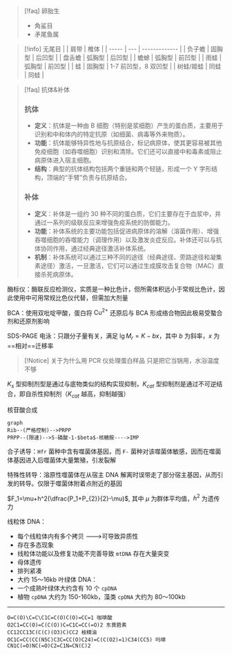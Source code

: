 >[!faq] 卵胎生
>- 角鲨目
>- 矛尾鱼属

>[!info] 无尾目
>|       | 肩带  | 椎体            |
>| ----- | --- | ------------- |
>| 负子蟾   | 固胸型 | 后凹型           |
>| 盘舌蟾   | 弧胸型 | 后凹型           |
>| 蟾蜍    | 弧胸型 | 前凹型           |
>| 雨蛙    | 弧胸型 | 前凹型           |
>| 蛙     | 固胸型 | 1-7 前凹型，8 双凹型 |
>| 树蛙/姬蛙 | 同蛙  | 同蛙            |

>[!faq] 抗体&补体
>### 抗体
> - **定义**：抗体是一种由 B 细胞（特别是浆细胞）产生的蛋白质，主要用于识别和中和体内的特定抗原（如细菌、病毒等外来物质）。
> - **功能**：抗体能够特异性地与抗原结合，标记病原体，使其更容易被其他免疫细胞（如吞噬细胞）识别和清除。它们还可以直接中和毒素或阻止病原体进入宿主细胞。
> - **结构**：典型的抗体结构包括两个重链和两个轻链，形成一个 Y 字形结构，顶端的“手臂”负责与抗原结合。
>
> ### 补体
> - **定义**：补体是一组约 30 种不同的蛋白质，它们主要存在于血浆中，并通过一系列的级联反应来增强免疫系统的防御能力。
> - **功能**：补体系统的主要功能包括促进病原体的溶解（溶菌作用）、增强吞噬细胞的吞噬能力（调理作用）以及激发炎症反应。补体还可以与抗体协同作用，通过经典途径激活补体系统。
> - **机制**：补体系统可以通过三种不同的途径（经典途径、旁路途径和凝集素途径）激活，一旦激活，它们可以通过生成膜攻击复合物（MAC）直接杀死病原体。

酶标仪：酶联反应检测仪，实质是一种比色计，但所需体积远小于常规比色计，因此使用中可用常规比色仪代替，但需加大剂量

BCA：使用双吡啶甲酸，蛋白将 $\mathrm {Cu^{2+}}$ 还原后与 BCA 形成络合物因此极易受螯合剂和还原剂影响

SDS-PAGE 电泳：只跟分子量有关，满足 $\lg M_{r}=K-bx$，其中 $b$ 为斜率，$x$ 为==相对==迁移率

>[!Notice] 关于为什么用 PCR 仪处理蛋白样品
>只是把它当锅用，水浴温度不够

$K_s$ 型抑制剂型是通过与底物类似的结构实现抑制，$K_{cat}$ 型抑制剂是通过不可逆结合，即自杀性抑制剂（$K_{cat}$ 越高，抑制越强）

核苷酸合成

```mermaid
graph
Rib--(严格控制)-->PRPP
PRPP--(限速)-->5-磷酸-1-$beta$-核糖胺---->IMP
```

合子诱导：`Hfr` 菌种中含有噬菌体基因，而 `F-` 菌种对该噬菌体敏感，因而在噬菌体基因进入后噬菌体大量繁殖，引发裂解

特殊性转导：溶原性噬菌体在从宿主 DNA 解离时误带走了部分宿主基因，从而引发的转导。仅限于噬菌体附着点附近的基因

$F_1=\mu+h^2(\dfrac{P_1+P_{2}}{2}-\mu)$, 其中 $\mu$ 为群体平均值，$h^2$ 为遗传力

线粒体 DNA：

- 每个线粒体内有多个拷贝 --->可导致异质性
- 存在多态现象
- 线粒体功能以及修复功能不完善导致 `mtDNA` 存在大量突变
- 母体遗传
- 排列紧凑
- 大约 15～16kb
叶绿体 DNA：
- 一个成熟叶绿体大约含有 10 个 `cpDNA`
- 植物 `cpDNA` 大约为 150-160kb，藻类 `cpDNA` 大约为 80～100kb


---

```smiles
O=C(O)\C=C\C1C=C(O)C(O)=CC=1 咖啡酸
O2C1=CC(O)=C(C(O))C=C1C=CC(=O)2 东茛菪素
CC12CC13C(C(C)(O3)C)CC2 桉精油
OC1C=CC(CC(N5C)C3C=CC(O)C24)=C(C(O2)=1)C34(CC5) 吗啡
CN1C(=O)NC(=O)C2=C1N=CN(C)2
```
